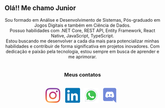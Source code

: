 <!DOCTYPE html>
<html lang="en">

<body>

<h2>Olá!! Me chamo Junior</h2>
<div align="center">Sou formado em Análise e Desenvolvimento de Sistemas, Pós-graduado em Jogos Digitais e também em Ciência de Dados. <br />
Possuo habilidades com .NET Core, REST API, Entity Framework, React Native, JavaScript, TypeScript. 
 <br />Estou buscando me desenvolver a cada dia mais para potencializar minhas habilidades e contribuir de forma significativa em projetos inovadores. Com dedicação e paixão pela tecnologia, estou sempre em busca de aprender e me aprimorar.
</div>

 <br />
<h3 align="center">Meus contatos</h3>
<br/> 
<div align="center">
<a href="https://www.instagram.com/junior_qb__/" ><img src="images/Instagran.svg" style="width:48px"></a> &nbsp;&nbsp;
<a href="https://www.linkedin.com/in/florivaldo-dos-santos-junior-618138122/" ><img src="images/Linkedin.svg" style="width:48px"></a>&nbsp;&nbsp;
<a href="https://api.whatsapp.com/send?phone=5541998013918" ><img src="images/whatsapp.svg" style="width:48px"></a>&nbsp;&nbsp;
<a href="https://discordapp.com/users/JuniorQb#8286"><img src="images/Discord.svg" style="width:48px"></a>&nbsp;&nbsp;
</div>
<br />

<br />
<!--
<h3 align="center">Linguagens e Ferramentas</h3>
<br/> 
<div align="center">
<a href="#"><img src="images/nodejs.svg" style="width:48px"></a> &nbsp;&nbsp;
<a href="#"><img src="images/react2.svg" style="width:48px"></a> &nbsp;&nbsp;
<a href="#"><img src="images/typescript.svg" style="width:48px"></a> &nbsp;&nbsp;
<a href="#"><img src="images/javascript.svg" style="width:48px"></a> &nbsp;&nbsp;

</div>
<br/>
<div align="center">
<a href="#"><img src="images/Babel.svg" style="width:48px"></a> &nbsp;&nbsp;
<a href="#"><img src="images/css3.svg" style="width:48px"></a> &nbsp;&nbsp;
<a href="#"><img src="images/webpack.svg" style="width:48px"></a> &nbsp;&nbsp;
<a href="#"><img src="images/Figma.svg" style="width:48px"></a> &nbsp;&nbsp;
</div>
<br/>
<div align="center">
<a href="#"><img src="images/html5.svg" style="width:48px"></a> &nbsp;&nbsp;
<a href="#"><img src="images/insomnia.svg" style="width:48px"></a> &nbsp;&nbsp;
<a href="#"><img src="images/docker.svg" style="width:48px"></a> &nbsp;&nbsp;
<a href="#"><img src="images/mongodb.svg" style="width:48px"></a> &nbsp;&nbsp;
</div>

-->

</body>
</html>




